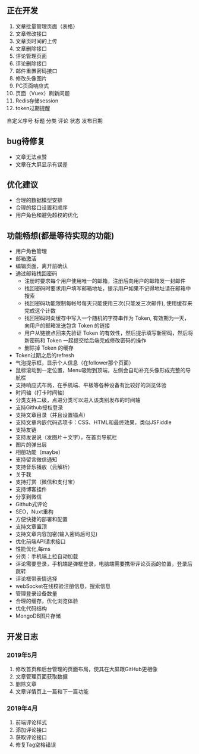 ## 正在开发

1. 文章批量管理页面（表格）
2. 文章修改接口
3. 文章页时间的上传
4. 文章删除接口
5. 评论管理页面
6. 评论删除接口
7. 邮件重置密码接口
8. 修改头像图片
9. PC页面响应式
10. 页面（Vuex）刷新问题
11. Redis存储session
12. token过期提醒



自定义序号  标题  分类   评论  状态  发布日期

## bug待修复

* 文章无法点赞
* 文章在大屏显示有误差



## 优化建议

* 合理的数据模型安排
* 合理的接口设置和顺序
* 用户角色和避免超权的优化





## 功能畅想(都是等待实现的功能)

- 用户角色管理
- 邮箱激活
- 编辑页面，离开前确认
- 通过邮箱找回密码
  - 注册时要求每个用户使用唯一的邮箱，注册后向用户的邮箱发一封邮件
  - 找回密码时要求用户填写邮箱地址，提示用户如果不记得地址请在邮箱中搜索
  - 找回密码功能限制每帐号每天只能使用三次(只能发三次邮件), 使用缓存来完成这个计数
  - 找回密码时向缓存中写入一个随机的字符串作为 Token, 有效期为一天，向用户的邮箱发送包含 Token 的链接
  - 用户从链接点回来先验证 Token 的有效性，然后提示填写新密码，然后将新密码和 Token 一起提交给后端完成修改密码的操作
  - 删除掉 Token 的缓存
- Token过期之后的refresh
- 气泡提示框，显示个人信息（在follower那个页面）
- 鼠标滚动到一定位置，Menu吸附到顶端，左侧会自动补充头像形成完整的导航栏
- 支持响应式布局，在手机端、平板等各种设备有比较好的浏览体验
- 时间轴（打卡时间轴）
- 分类支持二级，点进分类可以进入该类别发布的时间轴
- 支持Github授权登录
- 支持文章目录（并且设置锚点）
- 支持文章内嵌代码选项卡：CSS、HTML和最终效果，类似JSFiddle
- 支持友链
- 支持发说说（发图片＋文字），在首页导航栏
- 图片的弹出层
- 相册功能（maybe）
- 支持留言微信通知
- 支持音乐播放（云解析）
- 关于我
- 支持打赏（微信和支付宝）
- 支持博客挂件
- 分享到微信
- Github式评论
- SEO，Nuxt重构
- 方便快捷的部署和配置
- 支持文章置顶
- 支持文章内容加密(输入密码后可见)
- 优化前端API请求接口
- 性能优化,每ms
- 分页：手机端上拉自动加载
- 评论需要登录，手机端是弹框登录，电脑端需要携带评论页面的位置，登录后跳转
- 评论框带表情选择
- webSocket在线校验注册信息，搜索信息
- 管理登录设备数量
- 合理的缓存，优化浏览体验
- 优化代码结构
- MongoDB图片存储





## 开发日志

### 2019年5月

1. 修改首页和后台管理的页面布局，使其在大屏跟GitHub更相像
2. 文章管理页面获取数据
3. 删除文章
4. 文章详情页上一篇和下一篇功能

### 2019年4月

1. 前端评论样式
2. 添加评论接口
3. 获取评论接口
4. 修复Tag空格错误